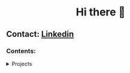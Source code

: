 <h1 align="center">Hi there 👋</h1>

## Contact: [Linkedin](https://www.linkedin.com/in/giuseppe-ferrara-link/)

### Contents:

<details>
 <summary>Projects</summary>
 
 
 <ul>
  <li>Ciao</li>
 </ul>


</details>
